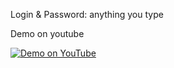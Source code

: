 Login & Password: anything you type

Demo on youtube

[![Demo on YouTube](https://img.youtube.com/vi/h-JZBshPFfE/0.jpg)](https://youtu.be/h-JZBshPFfE)

